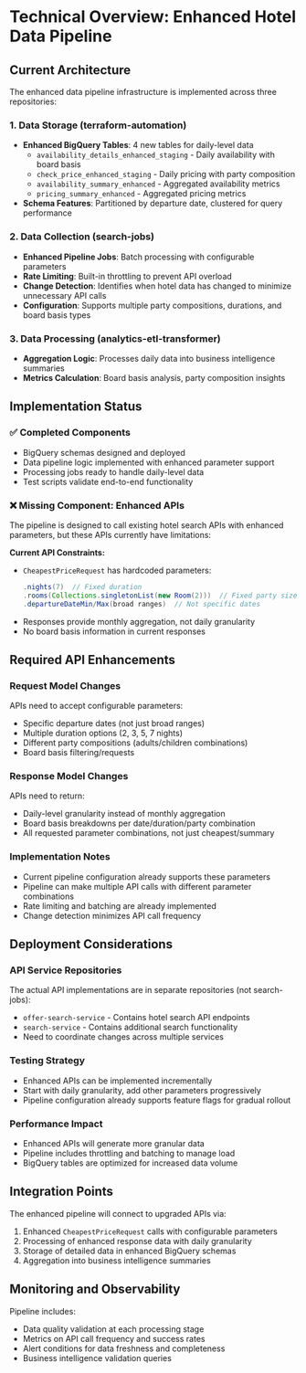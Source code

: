 # Technical Overview: Enhanced Hotel Data Pipeline

## Current Architecture

The enhanced data pipeline infrastructure is implemented across three repositories:

### 1. Data Storage (terraform-automation)
- **Enhanced BigQuery Tables**: 4 new tables for daily-level data
  - `availability_details_enhanced_staging` - Daily availability with board basis
  - `check_price_enhanced_staging` - Daily pricing with party composition
  - `availability_summary_enhanced` - Aggregated availability metrics
  - `pricing_summary_enhanced` - Aggregated pricing metrics
- **Schema Features**: Partitioned by departure date, clustered for query performance

### 2. Data Collection (search-jobs)  
- **Enhanced Pipeline Jobs**: Batch processing with configurable parameters
- **Rate Limiting**: Built-in throttling to prevent API overload
- **Change Detection**: Identifies when hotel data has changed to minimize unnecessary API calls
- **Configuration**: Supports multiple party compositions, durations, and board basis types

### 3. Data Processing (analytics-etl-transformer)
- **Aggregation Logic**: Processes daily data into business intelligence summaries
- **Metrics Calculation**: Board basis analysis, party composition insights

## Implementation Status

### ✅ Completed Components
- BigQuery schemas designed and deployed
- Data pipeline logic implemented with enhanced parameter support
- Processing jobs ready to handle daily-level data
- Test scripts validate end-to-end functionality

### ❌ Missing Component: Enhanced APIs
The pipeline is designed to call existing hotel search APIs with enhanced parameters, but these APIs currently have limitations:

**Current API Constraints:**
- `CheapestPriceRequest` has hardcoded parameters:
  ```java
  .nights(7)  // Fixed duration
  .rooms(Collections.singletonList(new Room(2)))  // Fixed party size
  .departureDateMin/Max(broad ranges)  // Not specific dates
  ```
- Responses provide monthly aggregation, not daily granularity
- No board basis information in current responses

## Required API Enhancements

### Request Model Changes
APIs need to accept configurable parameters:
- Specific departure dates (not just broad ranges)
- Multiple duration options (2, 3, 5, 7 nights)
- Different party compositions (adults/children combinations)
- Board basis filtering/requests

### Response Model Changes
APIs need to return:
- Daily-level granularity instead of monthly aggregation
- Board basis breakdowns per date/duration/party combination
- All requested parameter combinations, not just cheapest/summary

### Implementation Notes
- Current pipeline configuration already supports these parameters
- Pipeline can make multiple API calls with different parameter combinations
- Rate limiting and batching are already implemented
- Change detection minimizes API call frequency

## Deployment Considerations

### API Service Repositories
The actual API implementations are in separate repositories (not search-jobs):
- `offer-search-service` - Contains hotel search API endpoints
- `search-service` - Contains additional search functionality
- Need to coordinate changes across multiple services

### Testing Strategy
- Enhanced APIs can be implemented incrementally
- Start with daily granularity, add other parameters progressively
- Pipeline configuration already supports feature flags for gradual rollout

### Performance Impact
- Enhanced APIs will generate more granular data
- Pipeline includes throttling and batching to manage load
- BigQuery tables are optimized for increased data volume

## Integration Points

The enhanced pipeline will connect to upgraded APIs via:
1. Enhanced `CheapestPriceRequest` calls with configurable parameters
2. Processing of enhanced response data with daily granularity
3. Storage of detailed data in enhanced BigQuery schemas
4. Aggregation into business intelligence summaries

## Monitoring and Observability

Pipeline includes:
- Data quality validation at each processing stage
- Metrics on API call frequency and success rates
- Alert conditions for data freshness and completeness
- Business intelligence validation queries